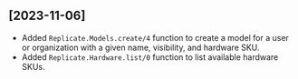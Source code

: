 ## [2023-11-06]

- Added `Replicate.Models.create/4` function to create a model for a user or organization with a given name, visibility, and hardware SKU.
- Added `Replicate.Hardware.list/0` function to list available hardware SKUs.
